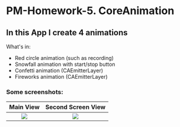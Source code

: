 # PM-Homework-5. CoreAnimation

## In this App I create 4 animations

What's in:

- Red circle animation (such as recording)
- Snowfall animation with start/stop button
- Confetti animation (CAEmitterLayer)
- Fireworks animation (CAEmitterLayer)

### Some screenshots:

Main View                  |  Second Screen View
:-------------------------:|:-------------------------------:
![](WeatherApp/Screenshots/MainScreen.png)|  ![](WeatherApp/Screenshots/SecondDetailedView.png)
